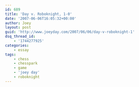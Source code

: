 ```yaml
---
id: 689
title: 'Day v. Roboknight, 1-0'
date: '2007-06-06T16:05:32+00:00'
author: Joey
layout: post
guid: 'http://www.joeyday.com/2007/06/06/day-v-roboknight-1'
dsq_thread_id:
    - '1744277925'
categories:
    - essay
tags:
    - chess
    - chesspark
    - game
    - 'joey day'
    - roboknight
---
```


<script src="http://chesspark.com/widgets/game_viewer.js?game=480553" type="text/javascript"></script>